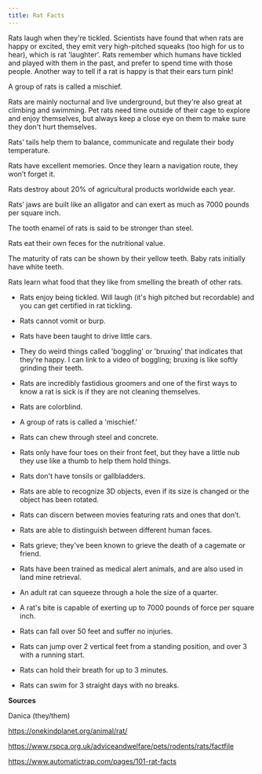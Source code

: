 ```yaml
---
title: Rat Facts
---
```


Rats laugh when they're tickled. Scientists have found that when rats are happy or excited, they emit very high-pitched squeaks (too high for us to hear), which is rat 'laughter'. Rats remember which humans have tickled and played with them in the past, and prefer to spend time with those people. Another way to tell if a rat is happy is that their ears turn pink!

A group of rats is called a mischief.

Rats are mainly nocturnal and live underground, but they're also great at climbing and swimming. Pet rats need time outside of their cage to explore and enjoy themselves, but always keep a close eye on them to make sure they don't hurt themselves.

Rats’ tails help them to balance, communicate and regulate their body temperature.

Rats have excellent memories. Once they learn a navigation route, they won’t forget it.


Rats destroy about 20% of agricultural products worldwide each year.

Rats’ jaws are built like an alligator and can exert as much as 7000 pounds per square inch.

The tooth enamel of rats is said to be stronger than steel.

Rats eat their own feces for the nutritional value.

The maturity of rats can be shown by their yellow teeth. Baby rats initially have white teeth.

Rats learn what food that they like from smelling the breath of other rats.

- Rats enjoy being tickled. Will laugh (it's high pitched but recordable) and you can get certified in rat tickling.

- Rats cannot vomit or burp.
- Rats have been taught to drive little cars.
- They do weird things called 'boggling' or 'bruxing' that indicates that they're happy. I can link to a video of boggling; bruxing is like softly grinding their teeth.
- Rats are incredibly fastidious groomers and one of the first ways to know a rat is sick is if they are not cleaning themselves.
- Rats are colorblind.
- A group of rats is called a 'mischief.'
- Rats can chew through steel and concrete.
- Rats only have four toes on their front feet, but they have a little nub they use like a thumb to help them hold things.
- Rats don't have tonsils or gallbladders.
- Rats are able to recognize 3D objects, even if its size is changed or the object has been rotated. 
- Rats can discern between movies featuring rats and ones that don’t.
- Rats are able to distinguish between different human faces.
- Rats grieve; they've been known to grieve the death of a cagemate or friend.
- Rats have been trained as medical alert animals, and are also used in land mine retrieval.
- An adult rat can squeeze through a hole the size of a quarter.
- A rat's bite is capable of exerting up to 7000 pounds of force per square inch.
- Rats can fall over 50 feet and suffer no injuries.
- Rats can jump over 2 vertical feet from a standing position, and over 3 with a running start.
- Rats can hold their breath for up to 3 minutes.
- Rats can swim for 3 straight days with no breaks.

**Sources**

Danica (they/them)

https://onekindplanet.org/animal/rat/

https://www.rspca.org.uk/adviceandwelfare/pets/rodents/rats/factfile

https://www.automatictrap.com/pages/101-rat-facts